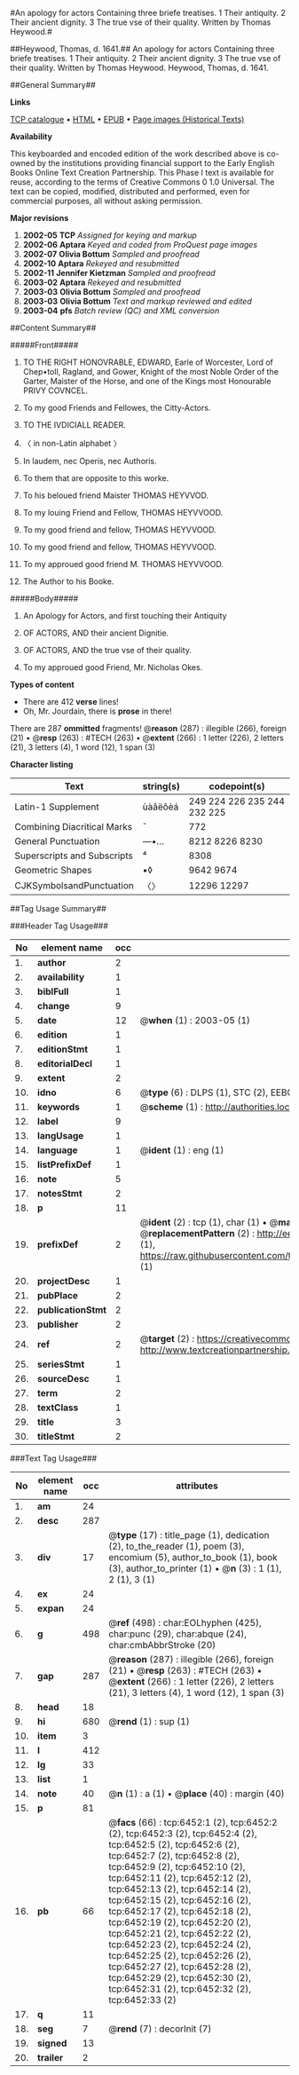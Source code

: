 #An apology for actors Containing three briefe treatises. 1 Their antiquity. 2 Their ancient dignity. 3 The true vse of their quality. Written by Thomas Heywood.#

##Heywood, Thomas, d. 1641.##
An apology for actors Containing three briefe treatises. 1 Their antiquity. 2 Their ancient dignity. 3 The true vse of their quality. Written by Thomas Heywood.
Heywood, Thomas, d. 1641.

##General Summary##

**Links**

[TCP catalogue](http://www.ota.ox.ac.uk/tcp/)  • 
[HTML](http://tei.it.ox.ac.uk/tcp/Texts-HTML/free/A03/A03185.html)  • 
[EPUB](http://tei.it.ox.ac.uk/tcp/Texts-EPUB/free/A03/A03185.epub) • 
[Page images (Historical Texts)](https://data.historicaltexts.jisc.ac.uk/view?pubId=eebo-99841838e&pageId=eebo-99841838e-6452-1)

**Availability**

This keyboarded and encoded edition of the
	       work described above is co-owned by the institutions
	       providing financial support to the Early English Books
	       Online Text Creation Partnership. This Phase I text is
	       available for reuse, according to the terms of Creative
	       Commons 0 1.0 Universal. The text can be copied,
	       modified, distributed and performed, even for
	       commercial purposes, all without asking permission.

**Major revisions**

1. __2002-05__ __TCP__ *Assigned for keying and markup*
1. __2002-06__ __Aptara__ *Keyed and coded from ProQuest page images*
1. __2002-07__ __Olivia Bottum__ *Sampled and proofread*
1. __2002-10__ __Aptara__ *Rekeyed and resubmitted*
1. __2002-11__ __Jennifer Kietzman__ *Sampled and proofread*
1. __2003-02__ __Aptara__ *Rekeyed and resubmitted*
1. __2003-03__ __Olivia Bottum__ *Sampled and proofread*
1. __2003-03__ __Olivia Bottum__ *Text and markup reviewed and edited*
1. __2003-04__ __pfs__ *Batch review (QC) and XML conversion*

##Content Summary##

#####Front#####

1. TO THE RIGHT
HONOVRABLE, EDWARD,
Earle of Worcester,
Lord of Chep•toll, Ragland, and Gower,
Knight of the most Noble Order of the
Garter, Maister of the Horse, and one
of the Kings most Honourable
PRIVY COVNCEL.

1. To my good Friends and Fellowes,
the Citty-Actors.

1. TO THE IVDICIALL
READER.

1. 〈 in non-Latin alphabet 〉

1. In laudem, nec Operis, nec Authoris.

1. To them that are opposite to this worke.

1. To his beloued friend Maister
THOMAS HEYVVOD.

1. To my louing Friend and Fellow,
THOMAS HEYVVOOD.

1. To my good friend and fellow,
THOMAS HEYVVOOD.

1. To my good friend and fellow,
THOMAS HEYVVOOD.

1. To my approued good friend
M. THOMAS HEYVVOOD.

1. The Author to his Booke.

#####Body#####

1. An Apology for
Actors, and first touching
their Antiquity

1. OF ACTORS, AND
their ancient Dignitie.

1. OF ACTORS, AND
the true vse of their quality.

1. To my approued good Friend,
Mr. Nicholas Okes.

**Types of content**

  * There are 412 **verse** lines!
  * Oh, Mr. Jourdain, there is **prose** in there!

There are 287 **ommitted** fragments! 
 @__reason__ (287) : illegible (266), foreign (21)  •  @__resp__ (263) : #TECH (263)  •  @__extent__ (266) : 1 letter (226), 2 letters (21), 3 letters (4), 1 word (12), 1 span (3)

**Character listing**


|Text|string(s)|codepoint(s)|
|---|---|---|
|Latin-1 Supplement|ùàâëôèá|249 224 226 235 244 232 225|
|Combining             Diacritical Marks|̄|772|
|General Punctuation|—•…|8212 8226 8230|
|Superscripts             and Subscripts|⁴|8308|
|Geometric Shapes|▪◊|9642 9674|
|CJKSymbolsandPunctuation|〈〉|12296 12297|

##Tag Usage Summary##

###Header Tag Usage###

|No|element name|occ|attributes|
|---|---|---|---|
|1.|__author__|2||
|2.|__availability__|1||
|3.|__biblFull__|1||
|4.|__change__|9||
|5.|__date__|12| @__when__ (1) : 2003-05 (1)|
|6.|__edition__|1||
|7.|__editionStmt__|1||
|8.|__editorialDecl__|1||
|9.|__extent__|2||
|10.|__idno__|6| @__type__ (6) : DLPS (1), STC (2), EEBO-CITATION (1), PROQUEST (1), VID (1)|
|11.|__keywords__|1| @__scheme__ (1) : http://authorities.loc.gov/ (1)|
|12.|__label__|9||
|13.|__langUsage__|1||
|14.|__language__|1| @__ident__ (1) : eng (1)|
|15.|__listPrefixDef__|1||
|16.|__note__|5||
|17.|__notesStmt__|2||
|18.|__p__|11||
|19.|__prefixDef__|2| @__ident__ (2) : tcp (1), char (1)  •  @__matchPattern__ (2) : ([0-9\-]+):([0-9IVX]+) (1), (.+) (1)  •  @__replacementPattern__ (2) : http://eebo.chadwyck.com/downloadtiff?vid=$1&page=$2 (1), https://raw.githubusercontent.com/textcreationpartnership/Texts/master/tcpchars.xml#$1 (1)|
|20.|__projectDesc__|1||
|21.|__pubPlace__|2||
|22.|__publicationStmt__|2||
|23.|__publisher__|2||
|24.|__ref__|2| @__target__ (2) : https://creativecommons.org/publicdomain/zero/1.0/ (1), http://www.textcreationpartnership.org/docs/. (1)|
|25.|__seriesStmt__|1||
|26.|__sourceDesc__|1||
|27.|__term__|2||
|28.|__textClass__|1||
|29.|__title__|3||
|30.|__titleStmt__|2||


###Text Tag Usage###

|No|element name|occ|attributes|
|---|---|---|---|
|1.|__am__|24||
|2.|__desc__|287||
|3.|__div__|17| @__type__ (17) : title_page (1), dedication (2), to_the_reader (1), poem (3), encomium (5), author_to_book (1), book (3), author_to_printer (1)  •  @__n__ (3) : 1 (1), 2 (1), 3 (1)|
|4.|__ex__|24||
|5.|__expan__|24||
|6.|__g__|498| @__ref__ (498) : char:EOLhyphen (425), char:punc (29), char:abque (24), char:cmbAbbrStroke (20)|
|7.|__gap__|287| @__reason__ (287) : illegible (266), foreign (21)  •  @__resp__ (263) : #TECH (263)  •  @__extent__ (266) : 1 letter (226), 2 letters (21), 3 letters (4), 1 word (12), 1 span (3)|
|8.|__head__|18||
|9.|__hi__|680| @__rend__ (1) : sup (1)|
|10.|__item__|3||
|11.|__l__|412||
|12.|__lg__|33||
|13.|__list__|1||
|14.|__note__|40| @__n__ (1) : a (1)  •  @__place__ (40) : margin (40)|
|15.|__p__|81||
|16.|__pb__|66| @__facs__ (66) : tcp:6452:1 (2), tcp:6452:2 (2), tcp:6452:3 (2), tcp:6452:4 (2), tcp:6452:5 (2), tcp:6452:6 (2), tcp:6452:7 (2), tcp:6452:8 (2), tcp:6452:9 (2), tcp:6452:10 (2), tcp:6452:11 (2), tcp:6452:12 (2), tcp:6452:13 (2), tcp:6452:14 (2), tcp:6452:15 (2), tcp:6452:16 (2), tcp:6452:17 (2), tcp:6452:18 (2), tcp:6452:19 (2), tcp:6452:20 (2), tcp:6452:21 (2), tcp:6452:22 (2), tcp:6452:23 (2), tcp:6452:24 (2), tcp:6452:25 (2), tcp:6452:26 (2), tcp:6452:27 (2), tcp:6452:28 (2), tcp:6452:29 (2), tcp:6452:30 (2), tcp:6452:31 (2), tcp:6452:32 (2), tcp:6452:33 (2)|
|17.|__q__|11||
|18.|__seg__|7| @__rend__ (7) : decorInit (7)|
|19.|__signed__|13||
|20.|__trailer__|2||
